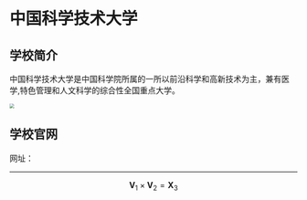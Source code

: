 # 中国科学技术大学

## 学校简介

中国科学技术大学是中国科学院所属的一所以前沿科学和高新技术为主，兼有医学,特色管理和人文科学的综合性全国重点大学。

<img src="C:\Users\HP\Desktop\l.jpg" style="zoom: 50%;" />

## 学校官网

网址：[](https://www.ustc.edu.cn)

***

$$
\mathbf{V}_1\times\mathbf{V}_2 = \mathbf{X}_3
$$



